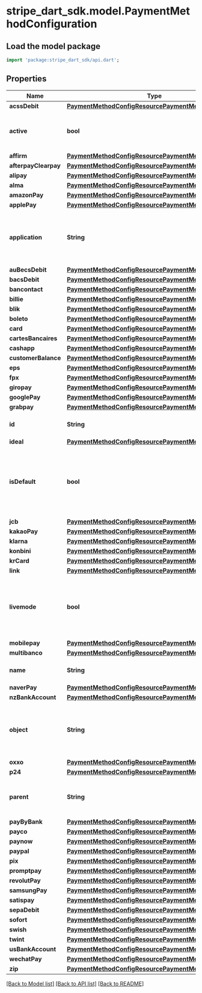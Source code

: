 # stripe_dart_sdk.model.PaymentMethodConfiguration

## Load the model package
```dart
import 'package:stripe_dart_sdk/api.dart';
```

## Properties
Name | Type | Description | Notes
------------ | ------------- | ------------- | -------------
**acssDebit** | [**PaymentMethodConfigResourcePaymentMethodProperties**](PaymentMethodConfigResourcePaymentMethodProperties.md) |  | [optional] 
**active** | **bool** | Whether the configuration can be used for new payments. | 
**affirm** | [**PaymentMethodConfigResourcePaymentMethodProperties**](PaymentMethodConfigResourcePaymentMethodProperties.md) |  | [optional] 
**afterpayClearpay** | [**PaymentMethodConfigResourcePaymentMethodProperties**](PaymentMethodConfigResourcePaymentMethodProperties.md) |  | [optional] 
**alipay** | [**PaymentMethodConfigResourcePaymentMethodProperties**](PaymentMethodConfigResourcePaymentMethodProperties.md) |  | [optional] 
**alma** | [**PaymentMethodConfigResourcePaymentMethodProperties**](PaymentMethodConfigResourcePaymentMethodProperties.md) |  | [optional] 
**amazonPay** | [**PaymentMethodConfigResourcePaymentMethodProperties**](PaymentMethodConfigResourcePaymentMethodProperties.md) |  | [optional] 
**applePay** | [**PaymentMethodConfigResourcePaymentMethodProperties**](PaymentMethodConfigResourcePaymentMethodProperties.md) |  | [optional] 
**application** | **String** | For child configs, the Connect application associated with the configuration. | [optional] 
**auBecsDebit** | [**PaymentMethodConfigResourcePaymentMethodProperties**](PaymentMethodConfigResourcePaymentMethodProperties.md) |  | [optional] 
**bacsDebit** | [**PaymentMethodConfigResourcePaymentMethodProperties**](PaymentMethodConfigResourcePaymentMethodProperties.md) |  | [optional] 
**bancontact** | [**PaymentMethodConfigResourcePaymentMethodProperties**](PaymentMethodConfigResourcePaymentMethodProperties.md) |  | [optional] 
**billie** | [**PaymentMethodConfigResourcePaymentMethodProperties**](PaymentMethodConfigResourcePaymentMethodProperties.md) |  | [optional] 
**blik** | [**PaymentMethodConfigResourcePaymentMethodProperties**](PaymentMethodConfigResourcePaymentMethodProperties.md) |  | [optional] 
**boleto** | [**PaymentMethodConfigResourcePaymentMethodProperties**](PaymentMethodConfigResourcePaymentMethodProperties.md) |  | [optional] 
**card** | [**PaymentMethodConfigResourcePaymentMethodProperties**](PaymentMethodConfigResourcePaymentMethodProperties.md) |  | [optional] 
**cartesBancaires** | [**PaymentMethodConfigResourcePaymentMethodProperties**](PaymentMethodConfigResourcePaymentMethodProperties.md) |  | [optional] 
**cashapp** | [**PaymentMethodConfigResourcePaymentMethodProperties**](PaymentMethodConfigResourcePaymentMethodProperties.md) |  | [optional] 
**customerBalance** | [**PaymentMethodConfigResourcePaymentMethodProperties**](PaymentMethodConfigResourcePaymentMethodProperties.md) |  | [optional] 
**eps** | [**PaymentMethodConfigResourcePaymentMethodProperties**](PaymentMethodConfigResourcePaymentMethodProperties.md) |  | [optional] 
**fpx** | [**PaymentMethodConfigResourcePaymentMethodProperties**](PaymentMethodConfigResourcePaymentMethodProperties.md) |  | [optional] 
**giropay** | [**PaymentMethodConfigResourcePaymentMethodProperties**](PaymentMethodConfigResourcePaymentMethodProperties.md) |  | [optional] 
**googlePay** | [**PaymentMethodConfigResourcePaymentMethodProperties**](PaymentMethodConfigResourcePaymentMethodProperties.md) |  | [optional] 
**grabpay** | [**PaymentMethodConfigResourcePaymentMethodProperties**](PaymentMethodConfigResourcePaymentMethodProperties.md) |  | [optional] 
**id** | **String** | Unique identifier for the object. | 
**ideal** | [**PaymentMethodConfigResourcePaymentMethodProperties**](PaymentMethodConfigResourcePaymentMethodProperties.md) |  | [optional] 
**isDefault** | **bool** | The default configuration is used whenever a payment method configuration is not specified. | 
**jcb** | [**PaymentMethodConfigResourcePaymentMethodProperties**](PaymentMethodConfigResourcePaymentMethodProperties.md) |  | [optional] 
**kakaoPay** | [**PaymentMethodConfigResourcePaymentMethodProperties**](PaymentMethodConfigResourcePaymentMethodProperties.md) |  | [optional] 
**klarna** | [**PaymentMethodConfigResourcePaymentMethodProperties**](PaymentMethodConfigResourcePaymentMethodProperties.md) |  | [optional] 
**konbini** | [**PaymentMethodConfigResourcePaymentMethodProperties**](PaymentMethodConfigResourcePaymentMethodProperties.md) |  | [optional] 
**krCard** | [**PaymentMethodConfigResourcePaymentMethodProperties**](PaymentMethodConfigResourcePaymentMethodProperties.md) |  | [optional] 
**link** | [**PaymentMethodConfigResourcePaymentMethodProperties**](PaymentMethodConfigResourcePaymentMethodProperties.md) |  | [optional] 
**livemode** | **bool** | Has the value `true` if the object exists in live mode or the value `false` if the object exists in test mode. | 
**mobilepay** | [**PaymentMethodConfigResourcePaymentMethodProperties**](PaymentMethodConfigResourcePaymentMethodProperties.md) |  | [optional] 
**multibanco** | [**PaymentMethodConfigResourcePaymentMethodProperties**](PaymentMethodConfigResourcePaymentMethodProperties.md) |  | [optional] 
**name** | **String** | The configuration's name. | 
**naverPay** | [**PaymentMethodConfigResourcePaymentMethodProperties**](PaymentMethodConfigResourcePaymentMethodProperties.md) |  | [optional] 
**nzBankAccount** | [**PaymentMethodConfigResourcePaymentMethodProperties**](PaymentMethodConfigResourcePaymentMethodProperties.md) |  | [optional] 
**object** | **String** | String representing the object's type. Objects of the same type share the same value. | 
**oxxo** | [**PaymentMethodConfigResourcePaymentMethodProperties**](PaymentMethodConfigResourcePaymentMethodProperties.md) |  | [optional] 
**p24** | [**PaymentMethodConfigResourcePaymentMethodProperties**](PaymentMethodConfigResourcePaymentMethodProperties.md) |  | [optional] 
**parent** | **String** | For child configs, the configuration's parent configuration. | [optional] 
**payByBank** | [**PaymentMethodConfigResourcePaymentMethodProperties**](PaymentMethodConfigResourcePaymentMethodProperties.md) |  | [optional] 
**payco** | [**PaymentMethodConfigResourcePaymentMethodProperties**](PaymentMethodConfigResourcePaymentMethodProperties.md) |  | [optional] 
**paynow** | [**PaymentMethodConfigResourcePaymentMethodProperties**](PaymentMethodConfigResourcePaymentMethodProperties.md) |  | [optional] 
**paypal** | [**PaymentMethodConfigResourcePaymentMethodProperties**](PaymentMethodConfigResourcePaymentMethodProperties.md) |  | [optional] 
**pix** | [**PaymentMethodConfigResourcePaymentMethodProperties**](PaymentMethodConfigResourcePaymentMethodProperties.md) |  | [optional] 
**promptpay** | [**PaymentMethodConfigResourcePaymentMethodProperties**](PaymentMethodConfigResourcePaymentMethodProperties.md) |  | [optional] 
**revolutPay** | [**PaymentMethodConfigResourcePaymentMethodProperties**](PaymentMethodConfigResourcePaymentMethodProperties.md) |  | [optional] 
**samsungPay** | [**PaymentMethodConfigResourcePaymentMethodProperties**](PaymentMethodConfigResourcePaymentMethodProperties.md) |  | [optional] 
**satispay** | [**PaymentMethodConfigResourcePaymentMethodProperties**](PaymentMethodConfigResourcePaymentMethodProperties.md) |  | [optional] 
**sepaDebit** | [**PaymentMethodConfigResourcePaymentMethodProperties**](PaymentMethodConfigResourcePaymentMethodProperties.md) |  | [optional] 
**sofort** | [**PaymentMethodConfigResourcePaymentMethodProperties**](PaymentMethodConfigResourcePaymentMethodProperties.md) |  | [optional] 
**swish** | [**PaymentMethodConfigResourcePaymentMethodProperties**](PaymentMethodConfigResourcePaymentMethodProperties.md) |  | [optional] 
**twint** | [**PaymentMethodConfigResourcePaymentMethodProperties**](PaymentMethodConfigResourcePaymentMethodProperties.md) |  | [optional] 
**usBankAccount** | [**PaymentMethodConfigResourcePaymentMethodProperties**](PaymentMethodConfigResourcePaymentMethodProperties.md) |  | [optional] 
**wechatPay** | [**PaymentMethodConfigResourcePaymentMethodProperties**](PaymentMethodConfigResourcePaymentMethodProperties.md) |  | [optional] 
**zip** | [**PaymentMethodConfigResourcePaymentMethodProperties**](PaymentMethodConfigResourcePaymentMethodProperties.md) |  | [optional] 

[[Back to Model list]](../README.md#documentation-for-models) [[Back to API list]](../README.md#documentation-for-api-endpoints) [[Back to README]](../README.md)


